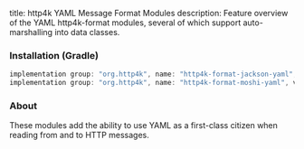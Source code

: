 title: http4k YAML Message Format Modules
description: Feature overview of the YAML http4k-format modules, several of which support auto-marshalling into data classes.

### Installation (Gradle)

```groovy
implementation group: "org.http4k", name: "http4k-format-jackson-yaml", version: "4.25.10.0"
implementation group: "org.http4k", name: "http4k-format-moshi-yaml", version: "4.25.10.0"
```

### About
These modules add the ability to use YAML as a first-class citizen when reading from and to HTTP messages. 

[http4k]: https://http4k.org
